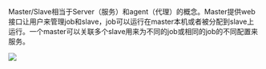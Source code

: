 Master/Slave相当于Server（服务）和agent（代理）的概念。Master提供web接口让用户来管理job和slave，job可以运行在master本机或者被分配到slave上运行。一个master可以关联多个slave用来为不同的job或相同的job的不同配置来服务。

![](D:\Si_tech\学习资料\Study-Notes\fortress\Master-Slave架构.png)